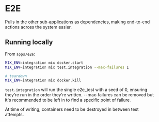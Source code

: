 # E2E

Pulls in the other sub-applications as dependencies, making end-to-end actions across the system easier.

## Running locally

From `apps/e2e`:

```bash
MIX_ENV=integration mix docker.start
MIX_ENV=integration mix test.integration --max-failures 1

# teardown
MIX_ENV=integration mix docker.kill
```

`test.integration` will run the single e2e_test with a seed of 0, ensuring they're run in the order
they're written. --max-failures can be removed but it's recommended to be left in
to find a specific point of failure.

At time of writing, containers need to be destroyed in between test attempts.
